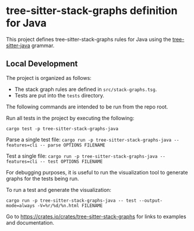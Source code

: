 # tree-sitter-stack-graphs definition for Java

This project defines tree-sitter-stack-graphs rules for Java using the [tree-sitter-java](https://www.npmjs.com/package/tree-sitter-java) grammar.

## Local Development

The project is organized as follows:

- The stack graph rules are defined in `src/stack-graphs.tsg`.
- Tests are put into the `tests` directory.

The following commands are intended to be run from the repo root.

Run all tests in the project by executing the following:

    cargo test -p tree-sitter-stack-graphs-java

Parse a single test file:
  `cargo run -p tree-sitter-stack-graphs-java --features=cli -- parse OPTIONS FILENAME`

Test a single file:
  `cargo run -p tree-sitter-stack-graphs-java --features=cli -- test OPTIONS FILENAME`

For debugging purposes, it is useful to run the visualization tool to generate graphs for the tests being run.

To run a test and generate the visualization:

`cargo run -p tree-sitter-stack-graphs-java -- test --output-mode=always -V=%r/%d/%n.html FILENAME`

Go to https://crates.io/crates/tree-sitter-stack-graphs for links to examples and documentation.
